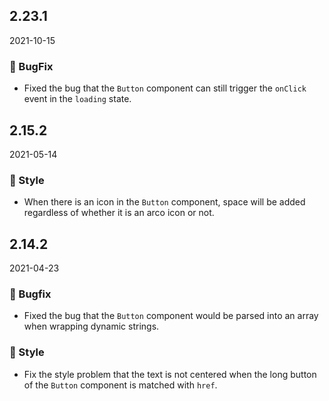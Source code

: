 ## 2.23.1

2021-10-15

### 🐛 BugFix

- Fixed the bug that the `Button` component can still trigger the `onClick` event in the `loading` state.

## 2.15.2

2021-05-14

### 💅 Style

- When there is an icon in the `Button` component, space will be added regardless of whether it is an arco icon or not.

## 2.14.2

2021-04-23

### 🐛 Bugfix

- Fixed the bug that the `Button` component would be parsed into an array when wrapping dynamic strings.

### 💅 Style

- Fix the style problem that the text is not centered when the long button of the `Button` component is matched with `href`.

